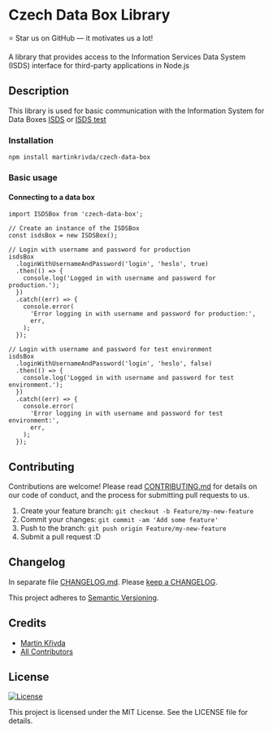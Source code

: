 # Czech Data Box Library

⭐ Star us on GitHub — it motivates us a lot!

A library that provides access to the Information Services Data System (ISDS) interface for third-party applications in Node.js

## Description

This library is used for basic communication with the Information System for Data Boxes [ISDS](https://mojedatovaschranka.cz/) or [ISDS test](https://czebox.cz/)

### Installation

`npm install martinkrivda/czech-data-box`

### Basic usage

#### Connecting to a data box

```node
import ISDSBox from 'czech-data-box';

// Create an instance of the ISDSBox
const isdsBox = new ISDSBox();

// Login with username and password for production
isdsBox
  .loginWithUsernameAndPassword('login', 'heslo', true)
  .then(() => {
    console.log('Logged in with username and password for production.');
  })
  .catch((err) => {
    console.error(
      'Error logging in with username and password for production:',
      err,
    );
  });

// Login with username and password for test environment
isdsBox
  .loginWithUsernameAndPassword('login', 'heslo', false)
  .then(() => {
    console.log('Logged in with username and password for test environment.');
  })
  .catch((err) => {
    console.error(
      'Error logging in with username and password for test environment:',
      err,
    );
  });
```

## Contributing

Contributions are welcome! Please read [CONTRIBUTING.md](./CONTRIBUTING.md) for details on our code of conduct, and the process for submitting pull requests to us.

1. Create your feature branch: `git checkout -b Feature/my-new-feature`
2. Commit your changes: `git commit -am 'Add some feature'`
3. Push to the branch: `git push origin Feature/my-new-feature`
4. Submit a pull request :D

## Changelog

In separate file [CHANGELOG.md](CHANGELOG.md). Please [keep a CHANGELOG](https://keepachangelog.com/).

This project adheres to [Semantic Versioning](https://semver.org/).

## Credits

- [Martin Křivda](https://github.com/martinkrivda)
- [All Contributors](https://github.com/martinkrivda/czech-data-box/graphs/contributors)

## License

[![License](https://img.shields.io/badge/license-MIT-blue.svg)](/LICENSE)

This project is licensed under the MIT License. See the LICENSE file for details.
